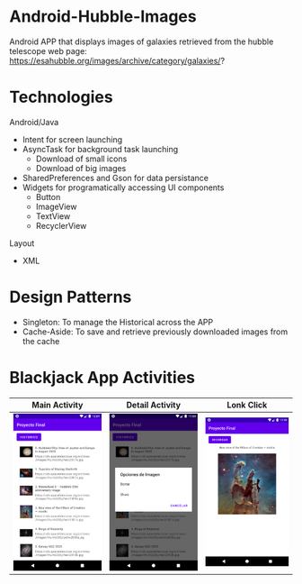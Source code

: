 # Android-Hubble-Images
Android APP that displays images of galaxies retrieved from the hubble telescope web page: https://esahubble.org/images/archive/category/galaxies/?

# Technologies
Android/Java
* Intent for screen launching
* AsyncTask for background task launching
    * Download of small icons
    * Download of big images
* SharedPreferences and Gson for data persistance
* Widgets for programatically accessing UI components
    * Button
    * ImageView
    * TextView
    * RecyclerView

Layout
* XML

# Design Patterns
* Singleton: To manage the Historical across the APP
* Cache-Aside: To save and retrieve previously downloaded images from the cache

# Blackjack App Activities
|Main Activity|Detail Activity|Lonk Click|
|:-:|:-:|:-:|
|<img src="https://github.com/grimloc-aduque/Android-Hubble-Images/blob/master/git_images/main_activity.png" style="width:250px;"/>|<img src="https://github.com/grimloc-aduque/Android-Hubble-Images/blob/master/git_images/on_longclick.png" style="width:250px;"/>|<img src="https://github.com/grimloc-aduque/Android-Hubble-Images/blob/master/git_images/detalle_activity.png" style="width:250px;"/>
